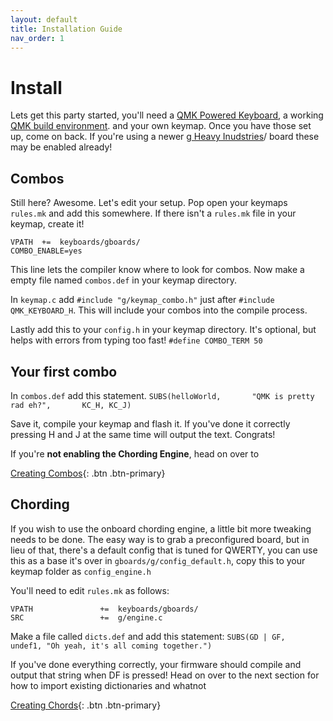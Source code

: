 ```yaml
---
layout: default
title: Installation Guide
nav_order: 1
---
```


# Install

Lets get this party started, you'll need a [QMK Powered Keyboard](https://qmk.fm/), a working [QMK build environment](https://beta.docs.qmk.fm/newbs/newbs_getting_started). and your own keymap. Once you have those set up, come on back. If you're using a newer [g Heavy Inudstries](https://www.gboards.ca)/ board these may be enabled already!

## **Combos**


Still here? Awesome. Let's edit your setup. Pop open your keymaps ```rules.mk``` and add this somewhere. If there isn't a ```rules.mk``` file in your keymap, create it!

```
VPATH  +=  keyboards/gboards/
COMBO_ENABLE=yes
```

This line lets the compiler know where to look for combos. Now make a empty file named ```combos.def``` in your keymap directory. 

In ```keymap.c``` add ```#include "g/keymap_combo.h"``` just after ```#include QMK_KEYBOARD_H```. This will include your combos into the compile process.


Lastly add this to your ```config.h``` in your keymap directory. It's optional, but helps with errors from typing too fast! ```#define COMBO_TERM 50```

## Your first combo
In ```combos.def``` add this statement.
```SUBS(helloWorld,       "QMK is pretty rad eh?",       KC_H, KC_J)```

Save it, compile your keymap and flash it. If you've done it correctly pressing H and J
at the same time will output the text. Congrats!

If you're **not enabling the Chording Engine**, head on over to

[Creating Combos](/docs/combos){: .btn .btn-primary}

## Chording 

If you wish to use the onboard chording engine, a little bit more tweaking needs to be done. The easy way is to grab a preconfigured board, but in lieu of that, there's a default config that is tuned for QWERTY, you can use this as a base it's over in ```gboards/g/config_default.h```, copy this to your keymap folder as ```config_engine.h```

You'll need to edit ```rules.mk``` as follows: 

```
VPATH               +=  keyboards/gboards/ 
SRC                 +=  g/engine.c 
```

Make a file called ```dicts.def``` and add this statement:
```SUBS(GD | GF,     undef1, "Oh yeah, it's all coming together.")```

If you've done everything correctly, your firmware should compile and output that string when DF is pressed!
Head on over to the next section for how to import existing dictionaries and whatnot

[Creating Chords](/docs/chords){: .btn .btn-primary}
